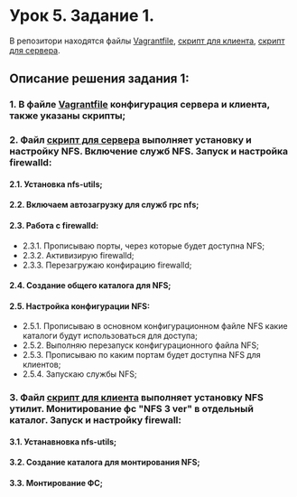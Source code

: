 # Урок 5. Задание 1.
В репозитори находятся файлы [Vagrantfile](Vagrantfile), [скрипт для клиента](script_client.sh), [скрипт для сервера](script_serv.sh).
## Описание решения задания 1:
### 1. В файле [Vagrantfile](Vagrantfile) конфигурация сервера и клиента, также указаны скрипты;
### 2. Файл [скрипт для сервера](script_serv.sh) выполняет установку и настройку NFS. Включение служб NFS. Запуск и настройка firewalld: 
#### 2.1. Установка nfs-utils;
#### 2.2. Включаем автозагрузку для служб rpc nfs;
#### 2.3. Работа с firewalld:
* 2.3.1. Прописываю порты, через которые будет доступна NFS;
* 2.3.2. Активизирую firewalld;
* 2.3.3. Перезагружаю конфирацию firewalld;
#### 2.4. Создание общего каталога для NFS;
#### 2.5. Настройка конфигурации NFS:
* 2.5.1. Прописываю в основном конфигурационном файле NFS какие каталоги будут использоваться для доступа;
* 2.5.2. Выполняю перезапуск конфигурационного файла NFS;
* 2.5.3. Прописываю по каким портам будет доступна NFS для клиентов;
* 2.5.4. Запускаю службы NFS;
### 3. Файл [скрипт для клиента](script_client.sh) выполняет установку NFS утилит. Монитирование фс "NFS 3 ver" в отдельный каталог. Запуск и настройку firewall: 
#### 3.1. Устанавновка nfs-utils;
#### 3.2. Создание каталога для монтирования NFS;
#### 3.3. Монтирование ФС;
